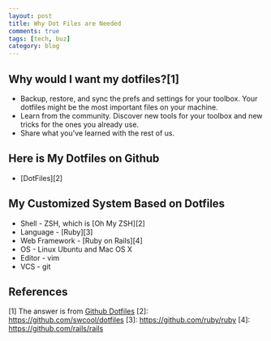 ```yaml
---
layout: post
title: Why Dot Files are Needed
comments: true
tags: [tech, buz]
category: blog
---
```


## Why would I want my dotfiles?[1]
  * Backup, restore, and sync the prefs and settings for your toolbox. Your dotfiles might be the most important files on your machine.
  * Learn from the community. Discover new tools for your toolbox and new tricks for the ones you already use.
  * Share what you've learned with the rest of us.

## Here is My Dotfiles on Github
  * [DotFiles][2]

## My Customized System Based on Dotfiles
  * Shell - ZSH, which is [Oh My ZSH][2]
  * Language - [Ruby][3]
  * Web Framework - [Ruby on Rails][4]
  * OS - Linux Ubuntu and Mac OS X
  * Editor - vim
  * VCS - git

## References

[1] The answer is from [Github Dotfiles](http://dotfiles.github.com/)
[2]: https://github.com/swcool/dotfiles
[3]: https://github.com/ruby/ruby
[4]: https://github.com/rails/rails
